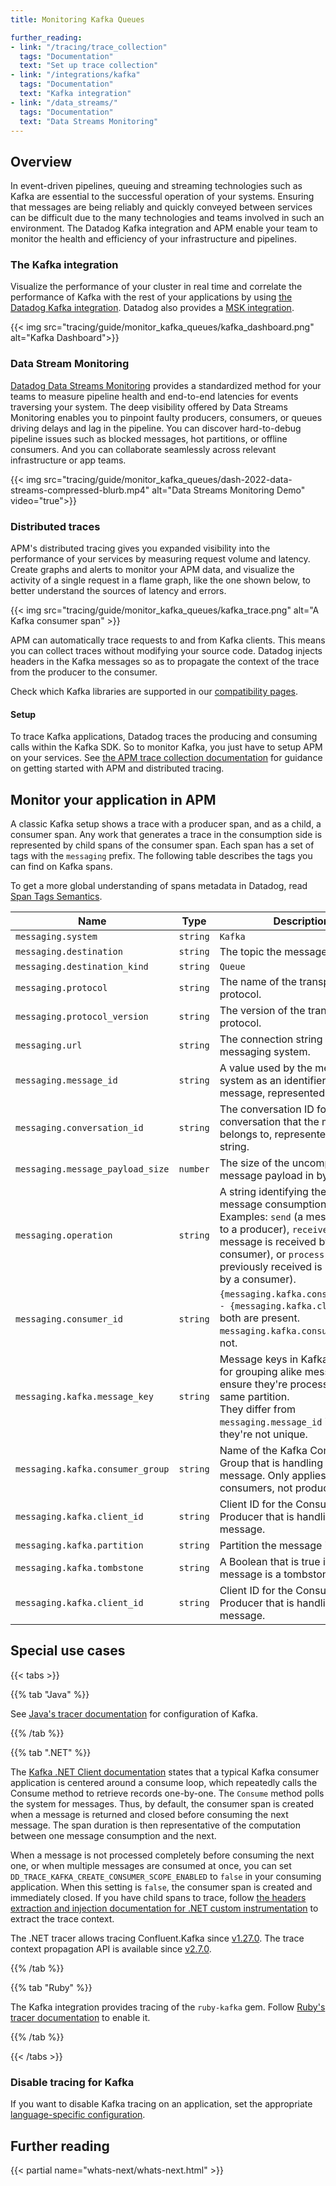 ```yaml
---
title: Monitoring Kafka Queues

further_reading:
- link: "/tracing/trace_collection"
  tags: "Documentation"
  text: "Set up trace collection"
- link: "/integrations/kafka"
  tags: "Documentation"
  text: "Kafka integration"
- link: "/data_streams/"
  tags: "Documentation"
  text: "Data Streams Monitoring"
---
```


## Overview

In event-driven pipelines, queuing and streaming technologies such as Kafka are essential to the successful operation of your systems. Ensuring that messages are being reliably and quickly conveyed between services can be difficult due to the many technologies and teams involved in such an environment. The Datadog Kafka integration and APM enable your team to monitor the health and efficiency of your infrastructure and pipelines.

### The Kafka integration

Visualize the performance of your cluster in real time and correlate the performance of Kafka with the rest of your applications by using [the Datadog Kafka integration][1]. Datadog also provides a [MSK integration][2].

{{< img src="tracing/guide/monitor_kafka_queues/kafka_dashboard.png" alt="Kafka Dashboard">}}

### Data Stream Monitoring

[Datadog Data Streams Monitoring][3] provides a standardized method for your teams to measure pipeline health and end-to-end latencies for events traversing your system. The deep visibility offered by Data Streams Monitoring enables you to pinpoint faulty producers, consumers, or queues driving delays and lag in the pipeline. You can discover hard-to-debug pipeline issues such as blocked messages, hot partitions, or offline consumers. And you can collaborate seamlessly across relevant infrastructure or app teams.

{{< img src="tracing/guide/monitor_kafka_queues/dash-2022-data-streams-compressed-blurb.mp4" alt="Data Streams Monitoring Demo" video="true">}}

### Distributed traces

APM's distributed tracing gives you expanded visibility into the performance of your services by measuring request volume and latency. Create graphs and alerts to monitor your APM data, and visualize the activity of a single request in a flame graph, like the one shown below, to better understand the sources of latency and errors.

{{< img src="tracing/guide/monitor_kafka_queues/kafka_trace.png" alt="A Kafka consumer span" >}}

APM can automatically trace requests to and from Kafka clients. This means you can collect traces without modifying your source code. Datadog injects headers in the Kafka messages so as to propagate the context of the trace from the producer to the consumer.

Check which Kafka libraries are supported in our [compatibility pages][4].

#### Setup

To trace Kafka applications, Datadog traces the producing and consuming calls within the Kafka SDK. So to monitor Kafka, you just have to setup APM on your services. See [the APM trace collection documentation][5] for guidance on getting started with APM and distributed tracing.

## Monitor your application in APM

A classic Kafka setup shows a trace with a producer span, and as a child, a consumer span. Any work that generates a trace in the consumption side is represented by child spans of the consumer span. Each span has a set of tags with the `messaging` prefix. The following table describes the tags you can find on Kafka spans.

<div class="alert alert-info">
  <div class="alert-info">
    <div>To get a more global understanding of spans metadata in Datadog, read <a href="/tracing/trace_collection/tracing_naming_convention">Span Tags Semantics</a></strong>.</div>
  </div>
</div>

| **Name**                         | **Type** | **Description**                                                                                                     |
|----------------------------------|----------|---------------------------------------------------------------------------------------------------------------------|
| `messaging.system`               | `string` | `Kafka`                                                                                                             |
| `messaging.destination`          | `string` | The topic the message is sent to.                                                                                   |
| `messaging.destination_kind`     | `string` | `Queue`                                                                                                             |
| `messaging.protocol`             | `string` | The name of the transport protocol.                                                                                 |
| `messaging.protocol_version`     | `string` | The version of the transport protocol.                                                                              |
| `messaging.url`                  | `string` | The connection string to the messaging system.                                                                      |
| `messaging.message_id`           | `string` | A value used by the messaging system as an identifier for the message, represented as a string.                     |
| `messaging.conversation_id`      | `string` | The conversation ID for the conversation that the message belongs to, represented as a string.             |
| `messaging.message_payload_size` | `number` | The size of the uncompressed message payload in bytes.                                                              |
| `messaging.operation`            | `string` | A string identifying the kind of message consumption. <br>Examples: `send` (a message sent to a producer), `receive` (a message is received by a consumer), or `process` (a message previously received is processed by a consumer).                                                                |
| `messaging.consumer_id`          | `string` | `{messaging.kafka.consumer_group} - {messaging.kafka.client_id}` if both are present.<br>`messaging.kafka.consumer_group` if not.                                                                                                                                                                |
| `messaging.kafka.message_key`    | `string` |  Message keys in Kafka are used for grouping alike messages to ensure they're processed on the same partition.<br> They differ from `messaging.message_id` in that they're not unique.                                                                                                             |
| `messaging.kafka.consumer_group` | `string` |  Name of the Kafka Consumer Group that is handling the message. Only applies to consumers, not producers.
| `messaging.kafka.client_id`      | `string` |  Client ID for the Consumer or Producer that is handling the message.                                               |
| `messaging.kafka.partition`      | `string` |  Partition the message is sent to.                                                                                  |
| `messaging.kafka.tombstone`      | `string` |  A Boolean that is true if the message is a tombstone.                                                              |
| `messaging.kafka.client_id`      | `string` |  Client ID for the Consumer or Producer that is handling the message.                                               |

## Special use cases

{{< tabs >}}

{{% tab "Java" %}}

See [Java's tracer documentation][7] for configuration of Kafka.

[7]: /tracing/trace_collection/compatibility/java/#networking-framework-compatibility

{{% /tab %}}

{{% tab ".NET" %}}

The [Kafka .NET Client documentation][9] states that a typical Kafka consumer application is centered around a consume loop, which repeatedly calls the Consume method to retrieve records one-by-one. The `Consume` method polls the system for messages. Thus, by default, the consumer span is created when a message is returned and closed before consuming the next message. The span duration is then representative of the computation between one message consumption and the next.

When a message is not processed completely before consuming the next one, or when multiple messages are consumed at once, you can set `DD_TRACE_KAFKA_CREATE_CONSUMER_SCOPE_ENABLED` to `false` in your consuming application. When this setting is `false`, the consumer span is created and immediately closed. If you have child spans to trace, follow [the headers extraction and injection documentation for .NET custom instrumentation][10] to extract the trace context.

The .NET tracer allows tracing Confluent.Kafka since [v1.27.0][11]. The trace context propagation API is available since [v2.7.0][12].

[9]: https://docs.confluent.io/kafka-clients/dotnet/current/overview.html#the-consume-loop
[10]: /tracing/trace_collection/custom_instrumentation/dotnet/#headers-extraction-and-injection
[11]: https://github.com/DataDog/dd-trace-dotnet/releases/tag/v1.27.0
[12]: https://github.com/DataDog/dd-trace-dotnet/releases/tag/v2.7.0

{{% /tab %}}

{{% tab "Ruby" %}}

The Kafka integration provides tracing of the `ruby-kafka` gem. Follow [Ruby's tracer documentation][8] to enable it.

[8]: /tracing/trace_collection/dd_libraries/ruby/#kafka

{{% /tab %}}

{{< /tabs >}}

### Disable tracing for Kafka

If you want to disable Kafka tracing on an application, set the appropriate [language-specific configuration][6].

## Further reading

{{< partial name="whats-next/whats-next.html" >}}

[1]: /integrations/kafka
[2]: /integrations/amazon_msk/
[3]: https://app.datadoghq.com/data-streams/onboarding
[4]: /tracing/trace_collection/compatibility/
[5]: /tracing/trace_collection/
[6]: /tracing/trace_collection/library_config/
